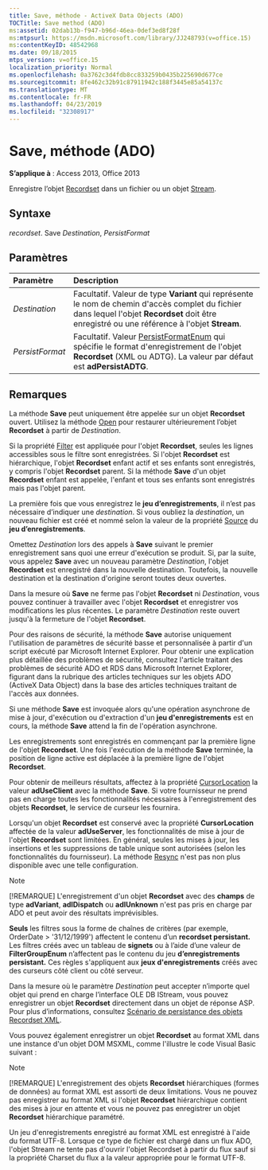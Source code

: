 ```yaml
---
title: Save, méthode - ActiveX Data Objects (ADO)
TOCTitle: Save method (ADO)
ms:assetid: 02dab13b-f947-b96d-46ea-0def3ed8f28f
ms:mtpsurl: https://msdn.microsoft.com/library/JJ248793(v=office.15)
ms:contentKeyID: 48542968
ms.date: 09/18/2015
mtps_version: v=office.15
localization_priority: Normal
ms.openlocfilehash: 0a3762c3d4fdb8cc833259b0435b225690d677ce
ms.sourcegitcommit: 8fe462c32b91c87911942c188f3445e85a54137c
ms.translationtype: MT
ms.contentlocale: fr-FR
ms.lasthandoff: 04/23/2019
ms.locfileid: "32308917"
---
```

# <a name="save-method-ado"></a>Save, méthode (ADO)

**S’applique à** : Access 2013, Office 2013

Enregistre l’objet [Recordset](recordset-object-ado.md) dans un fichier ou un objet [Stream](stream-object-ado.md).

## <a name="syntax"></a>Syntaxe

*recordset*. Save *Destination*, *PersistFormat*

## <a name="parameters"></a>Paramètres

|Paramètre|Description|
|:--------|:----------|
|*Destination* |Facultatif. Valeur de type **Variant** qui représente le nom de chemin d'accès complet du fichier dans lequel l'objet **Recordset** doit être enregistré ou une référence à l'objet **Stream**.|
|*PersistFormat* |Facultatif. Valeur [PersistFormatEnum](persistformatenum.md) qui spécifie le format d'enregistrement de l'objet **Recordset** (XML ou ADTG). La valeur par défaut est **adPersistADTG**.|

## <a name="remarks"></a>Remarques

La méthode **Save** peut uniquement être appelée sur un objet **Recordset** ouvert. Utilisez la méthode [Open](open-method-ado-recordset.md) pour restaurer ultérieurement l’objet **Recordset** à partir de *Destination*.

Si la propriété [Filter](filter-property-ado.md) est appliquée pour l'objet **Recordset**, seules les lignes accessibles sous le filtre sont enregistrées. Si l'objet **Recordset** est hiérarchique, l'objet **Recordset** enfant actif et ses enfants sont enregistrés, y compris l'objet **Recordset** parent. Si la méthode **Save** d'un objet **Recordset** enfant est appelée, l'enfant et tous ses enfants sont enregistrés mais pas l'objet parent.

La première fois que vous enregistrez le **jeu d’enregistrements**, il n’est pas nécessaire d’indiquer une *destination*. Si vous oubliez la *destination*, un nouveau fichier est créé et nommé selon la valeur de la propriété [Source](source-property-ado-recordset.md) du **jeu d’enregistrements**.

Omettez *Destination* lors des appels à **Save** suivant le premier enregistrement sans quoi une erreur d'exécution se produit. Si, par la suite, vous appelez **Save** avec un nouveau paramètre *Destination*, l'objet **Recordset** est enregistré dans la nouvelle destination. Toutefois, la nouvelle destination et la destination d'origine seront toutes deux ouvertes.

Dans la mesure où **Save** ne ferme pas l'objet **Recordset** ni *Destination*, vous pouvez continuer à travailler avec l'objet **Recordset** et enregistrer vos modifications les plus récentes. Le paramètre *Destination* reste ouvert jusqu'à la fermeture de l'objet **Recordset**.

Pour des raisons de sécurité, la méthode **Save** autorise uniquement l'utilisation de paramètres de sécurité basse et personnalisée à partir d'un script exécuté par Microsoft Internet Explorer. Pour obtenir une explication plus détaillée des problèmes de sécurité, consultez l'article traitant des problèmes de sécurité ADO et RDS dans Microsoft Internet Explorer, figurant dans la rubrique des articles techniques sur les objets ADO (ActiveX Data Object) dans la base des articles techniques traitant de l'accès aux données.

Si une méthode **Save** est invoquée alors qu'une opération asynchrone de mise à jour, d'exécution ou d'extraction d'un **jeu d'enregistrements** est en cours, la méthode **Save** attend la fin de l'opération asynchrone.

Les enregistrements sont enregistrés en commençant par la première ligne de l'objet **Recordset**. Une fois l'exécution de la méthode **Save** terminée, la position de ligne active est déplacée à la première ligne de l'objet **Recordset**.

Pour obtenir de meilleurs résultats, affectez à la propriété [CursorLocation](cursorlocation-property-ado.md) la valeur **adUseClient** avec la méthode **Save**. Si votre fournisseur ne prend pas en charge toutes les fonctionnalités nécessaires à l'enregistrement des objets **Recordset**, le service de curseur les fournira.

Lorsqu'un objet **Recordset** est conservé avec la propriété **CursorLocation** affectée de la valeur **adUseServer**, les fonctionnalités de mise à jour de l'objet **Recordset** sont limitées. En général, seules les mises à jour, les insertions et les suppressions de table unique sont autorisées (selon les fonctionnalités du fournisseur). La méthode [Resync](resync-method-ado.md) n'est pas non plus disponible avec une telle configuration.

> [!NOTE]
> [!REMARQUE] L'enregistrement d'un objet **Recordset** avec des **champs** de type **adVariant**, **adIDispatch** ou **adIUnknown** n'est pas pris en charge par ADO et peut avoir des résultats imprévisibles.

**Seuls** les filtres sous la forme de chaînes de critères (par exemple, OrderDate \> '31/12/1999') affectent le contenu d’un **recordset persistant.** Les filtres créés avec un tableau de **signets** ou à l’aide d’une valeur de **FilterGroupEnum** n’affectent pas le contenu du jeu **d’enregistrements persistant.** Ces règles s'appliquent aux **jeux d'enregistrements** créés avec des curseurs côté client ou côté serveur.

Dans la mesure où le paramètre *Destination* peut accepter n’importe quel objet qui prend en charge l’interface OLE DB IStream, vous pouvez enregistrer un objet **Recordset** directement dans un objet de réponse ASP. Pour plus d’informations, consultez [Scénario de persistance des objets Recordset XML](xml-recordset-persistence-scenario.md).

Vous pouvez également enregistrer un objet **Recordset** au format XML dans une instance d'un objet DOM MSXML, comme l'illustre le code Visual Basic suivant :

> [!NOTE]
> [!REMARQUE] L'enregistrement des objets **Recordset** hiérarchiques (formes de données) au format XML est assorti de deux limitations. Vous ne pouvez pas enregistrer au format XML si l'objet **Recordset** hiérarchique contient des mises à jour en attente et vous ne pouvez pas enregistrer un objet **Recordset** hiérarchique paramétré.

Un jeu d'enregistrements enregistré au format XML est enregistré à l'aide du format UTF-8. Lorsque ce type de fichier est chargé dans un flux ADO, l'objet Stream ne tente pas d'ouvrir l'objet Recordset à partir du flux sauf si la propriété Charset du flux a la valeur appropriée pour le format UTF-8.

